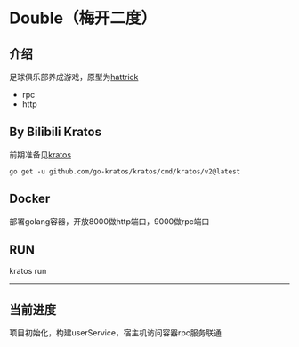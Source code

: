 # Double（梅开二度）

## 介绍

足球俱乐部养成游戏，原型为[hattrick](https://m.hattrick.org/)
- rpc
- http


## By Bilibili Kratos

前期准备见[kratos](https://github.com/go-kratos/kratos)

```
go get -u github.com/go-kratos/kratos/cmd/kratos/v2@latest
```

## Docker

部署golang容器，开放8000做http端口，9000做rpc端口

## RUN

kratos run

---

## 当前进度

项目初始化，构建userService，宿主机访问容器rpc服务联通

